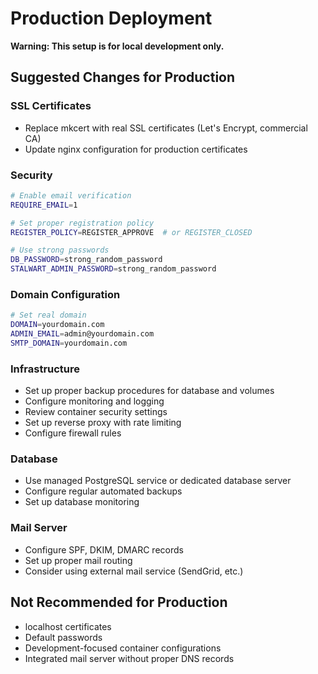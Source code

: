 # Production Deployment

**Warning: This setup is for local development only.**

## Suggested Changes for Production

### SSL Certificates
- Replace mkcert with real SSL certificates (Let's Encrypt, commercial CA)
- Update nginx configuration for production certificates

### Security
```bash
# Enable email verification
REQUIRE_EMAIL=1

# Set proper registration policy
REGISTER_POLICY=REGISTER_APPROVE  # or REGISTER_CLOSED

# Use strong passwords
DB_PASSWORD=strong_random_password
STALWART_ADMIN_PASSWORD=strong_random_password
```

### Domain Configuration
```bash
# Set real domain
DOMAIN=yourdomain.com
ADMIN_EMAIL=admin@yourdomain.com
SMTP_DOMAIN=yourdomain.com
```

### Infrastructure
- Set up proper backup procedures for database and volumes
- Configure monitoring and logging
- Review container security settings
- Set up reverse proxy with rate limiting
- Configure firewall rules

### Database
- Use managed PostgreSQL service or dedicated database server
- Configure regular automated backups
- Set up database monitoring

### Mail Server
- Configure SPF, DKIM, DMARC records
- Set up proper mail routing
- Consider using external mail service (SendGrid, etc.)

## Not Recommended for Production
- localhost certificates
- Default passwords
- Development-focused container configurations
- Integrated mail server without proper DNS records
